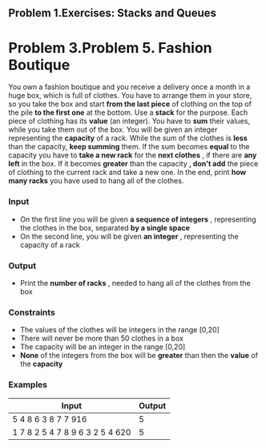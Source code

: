 ﻿## Problem 1.Exercises: Stacks and Queues


# Problem 3.Problem 5.  Fashion Boutique

You own a fashion boutique and you receive a delivery once a month in a huge box, which is full of clothes.  You have to arrange them in your store, so you take the box and start **from the last piece** of clothing on the top of the pile **to the first one** at the bottom. Use a **stack** for the purpose. Each piece of clothing has its **value** (an integer). You have to **sum** their values, while you take them out of the box. You will be given an integer representing the **capacity** of a rack. While the sum of the clothes is **less** than the capacity, **keep summing** them.  If the sum becomes **equal** to the capacity you have to **take a new rack** for the **next clothes** , if there are **any left** in the box. If it becomes **greater** than the capacity **, don&#39;t add** the piece of clothing to the current rack and take a new one. In the end, print **how many racks** you have used to hang all of the clothes.

### Input

- On the first line you will be given **a sequence of integers** , representing the clothes in the box, separated **by a single space**
- On the second line, you will be given **an integer** , representing the capacity of a rack

### Output

- Print the **number of racks** , needed to hang all of the clothes from the box

### Constraints

- The values of the clothes will be integers in the range [0,20]
- There will never be more than 50 clothes in a box
- The capacity will be an integer in the range [0,20]
- **None** of the integers from the box will be **greater** than then the **value** of the **capacity**

### Examples

| **Input** | **Output** |
| --- | --- |
| 5 4 8 6 3 8 7 7 916 | 5 |
| 1 7 8 2 5 4 7 8 9 6 3 2 5 4 620 | 5 |


